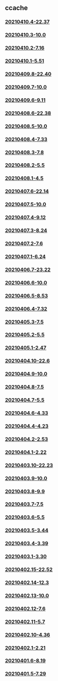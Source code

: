 ## ccache

### [20210410.4-22.37](20210410.4-22.37/index.md)
### [20210410.3-10.0](20210410.3-10.0/index.md)
### [20210410.2-7.16](20210410.2-7.16/index.md)
### [20210410.1-5.51](20210410.1-5.51/index.md)
### [20210409.8-22.40](20210409.8-22.40/index.md)
### [20210409.7-10.0](20210409.7-10.0/index.md)
### [20210409.6-9.11](20210409.6-9.11/index.md)
### [20210408.6-22.38](20210408.6-22.38/index.md)
### [20210408.5-10.0](20210408.5-10.0/index.md)
### [20210408.4-7.33](20210408.4-7.33/index.md)
### [20210408.3-7.8](20210408.3-7.8/index.md)
### [20210408.2-5.5](20210408.2-5.5/index.md)
### [20210408.1-4.5](20210408.1-4.5/index.md)
### [20210407.6-22.14](20210407.6-22.14/index.md)
### [20210407.5-10.0](20210407.5-10.0/index.md)
### [20210407.4-9.12](20210407.4-9.12/index.md)
### [20210407.3-8.24](20210407.3-8.24/index.md)
### [20210407.2-7.6](20210407.2-7.6/index.md)
### [20210407.1-6.24](20210407.1-6.24/index.md)
### [20210406.7-23.22](20210406.7-23.22/index.md)
### [20210406.6-10.0](20210406.6-10.0/index.md)
### [20210406.5-8.53](20210406.5-8.53/index.md)
### [20210406.4-7.32](20210406.4-7.32/index.md)
### [20210405.3-7.5](20210405.3-7.5/index.md)
### [20210405.2-5.5](20210405.2-5.5/index.md)
### [20210405.1-2.47](20210405.1-2.47/index.md)
### [20210404.10-22.6](20210404.10-22.6/index.md)
### [20210404.9-10.0](20210404.9-10.0/index.md)
### [20210404.8-7.5](20210404.8-7.5/index.md)
### [20210404.7-5.5](20210404.7-5.5/index.md)
### [20210404.6-4.33](20210404.6-4.33/index.md)
### [20210404.4-4.23](20210404.4-4.23/index.md)
### [20210404.2-2.53](20210404.2-2.53/index.md)
### [20210404.1-2.22](20210404.1-2.22/index.md)
### [20210403.10-22.23](20210403.10-22.23/index.md)
### [20210403.9-10.0](20210403.9-10.0/index.md)
### [20210403.8-9.9](20210403.8-9.9/index.md)
### [20210403.7-7.5](20210403.7-7.5/index.md)
### [20210403.6-5.5](20210403.6-5.5/index.md)
### [20210403.5-3.44](20210403.5-3.44/index.md)
### [20210403.4-3.39](20210403.4-3.39/index.md)
### [20210403.1-3.30](20210403.1-3.30/index.md)
### [20210402.15-22.52](20210402.15-22.52/index.md)
### [20210402.14-12.3](20210402.14-12.3/index.md)
### [20210402.13-10.0](20210402.13-10.0/index.md)
### [20210402.12-7.6](20210402.12-7.6/index.md)
### [20210402.11-5.7](20210402.11-5.7/index.md)
### [20210402.10-4.36](20210402.10-4.36/index.md)
### [20210402.1-2.21](20210402.1-2.21/index.md)
### [20210401.6-8.19](20210401.6-8.19/index.md)
### [20210401.5-7.29](20210401.5-7.29/index.md)

